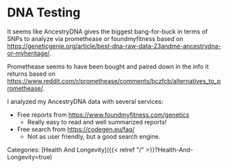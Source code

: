# DNA Testing

It seems like AncestryDNA gives the biggest bang-for-buck in terms of SNPs to
analyze via promethease or foundmyfitness based on
https://geneticgenie.org/article/best-dna-raw-data-23andme-ancestrydna-or-myheritage/.

Promethease seems to have been bought and paired down in the info it returns
based on
https://www.reddit.com/r/promethease/comments/bczfcb/alternatives_to_promethease/.

I analyzed my AncestryDNA data with several services:

 - Free reports from https://www.foundmyfitness.com/genetics 
   - Really easy to read and well summarized reports!
 - Free search from https://codegen.eu/faq/
   - Not as user friendly, but a good search engine.










Categories: [Health And Longevity]({{< relref "/" >}}?Health-And-Longevity=true)